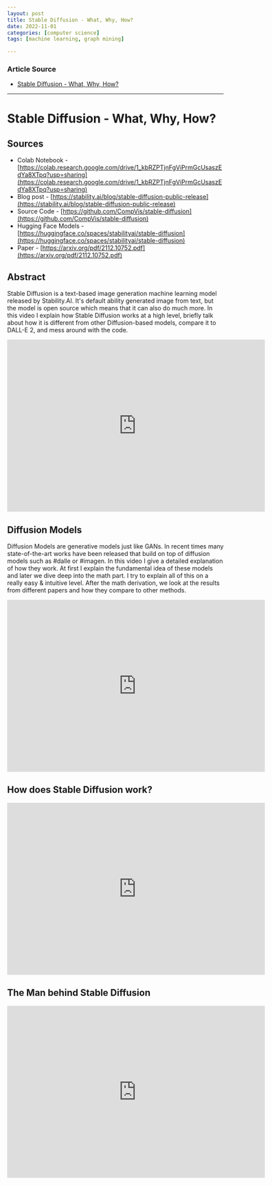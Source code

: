 ```yaml
---
layout: post
title: Stable Diffusion - What, Why, How?
date: 2022-11-01
categories: [computer science]
tags: [machine learning, graph mining]

---
```


### Article Source

* [Stable Diffusion - What, Why, How?](https://www.youtube.com/watch?v=ltLNYA3lWAQ)


---

# Stable Diffusion - What, Why, How?

## Sources
* Colab Notebook - [https://colab.research.google.com/drive/1_kbRZPTjnFgViPrmGcUsaszEdYa8XTpq?usp=sharing](https://colab.research.google.com/drive/1_kbRZPTjnFgViPrmGcUsaszEdYa8XTpq?usp=sharing)
* Blog post - [https://stability.ai/blog/stable-diffusion-public-release](https://stability.ai/blog/stable-diffusion-public-release)
* Source Code - [https://github.com/CompVis/stable-diffusion](https://github.com/CompVis/stable-diffusion)
* Hugging Face Models - [https://huggingface.co/spaces/stabilityai/stable-diffusion](https://huggingface.co/spaces/stabilityai/stable-diffusion)
* Paper - [https://arxiv.org/pdf/2112.10752.pdf](https://arxiv.org/pdf/2112.10752.pdf)

## Abstract

Stable Diffusion is a text-based image generation machine learning model released by Stability.AI. It's default ability generated image from text, but the model is open source which means that it can also do much more. In this video I explain how Stable Diffusion works at a high level, briefly talk about how it is different from other Diffusion-based models, compare it to DALL-E 2, and mess around with the code.

<iframe width="600" height="400" src="https://www.youtube.com/embed/ltLNYA3lWAQ" title="YouTube video player" frameborder="0" allow="accelerometer; autoplay; clipboard-write; encrypted-media; gyroscope; picture-in-picture" allowfullscreen></iframe>

## Diffusion Models

Diffusion Models are generative models just like GANs. In recent times many state-of-the-art works have been released that build on top of diffusion models such as #dalle or #imagen. In this video I give a detailed explanation of how they work. At first I explain the fundamental idea of these models and later we dive deep into the math part. I try to explain all of this on a really easy & intuitive level. After the math derivation, we look at the results from different papers and how they compare to other methods.

<iframe width="600" height="400" src="https://www.youtube.com/embed/HoKDTa5jHvg" title="YouTube video player" frameborder="0" allow="accelerometer; autoplay; clipboard-write; encrypted-media; gyroscope; picture-in-picture" allowfullscreen></iframe>

## How does Stable Diffusion work?

<iframe width="600" height="400" src="https://www.youtube.com/embed/J87hffSMB60" title="YouTube video player" frameborder="0" allow="accelerometer; autoplay; clipboard-write; encrypted-media; gyroscope; picture-in-picture" allowfullscreen></iframe>


## The Man behind Stable Diffusion

<iframe width="600" height="400" src="https://www.youtube.com/embed/YQ2QtKcK2dA" title="YouTube video player" frameborder="0" allow="accelerometer; autoplay; clipboard-write; encrypted-media; gyroscope; picture-in-picture" allowfullscreen></iframe>